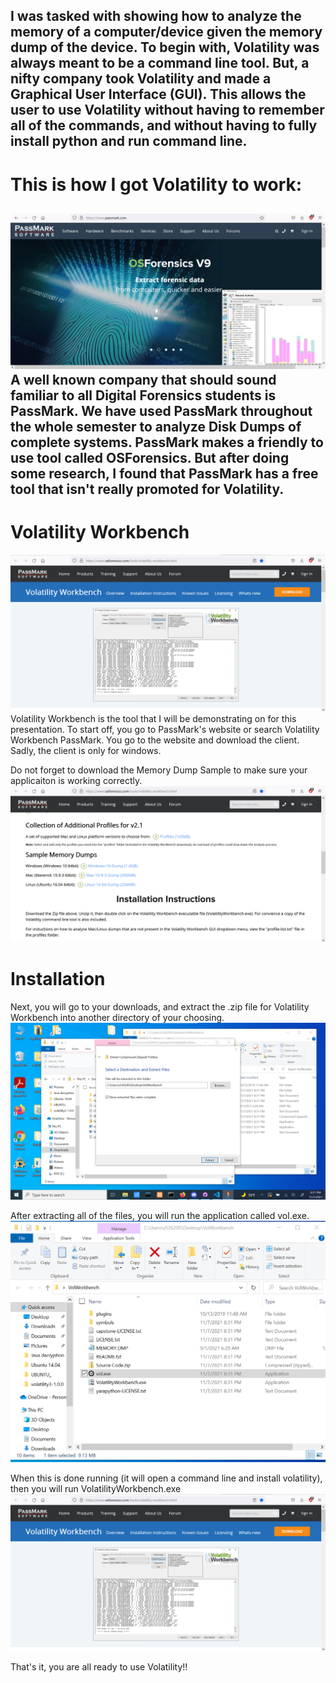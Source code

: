 I was tasked with showing how to analyze the memory of a computer/device given the memory dump of the device.
To begin with, Volatility was always meant to be a command line tool. But, a nifty company took Volatility and made a Graphical User Interface (GUI). This allows the user to use Volatility without having to remember all of the commands, and without having to fully install python and run command line.
---
# This is how I got Volatility to work:
![PassMark](Memimages/PassMark.png)
A well known company that should sound familiar to all Digital Forensics students is PassMark. We have used PassMark throughout the whole semester to analyze Disk Dumps of complete systems. PassMark makes a friendly to use tool called OSForensics. But after doing some research, I found that PassMark has a free tool that isn't really promoted for Volatility.
---
# Volatility Workbench
![Volatility Workbench](MemImages/Workbench.png)
Volatility Workbench is the tool that I will be demonstrating on for this presentation. To start off, you go to PassMark's website or search Volatility Workbench PassMark. You go to the website and download the client. Sadly, the client is only for windows.

Do not forget to download the Memory Dump Sample to make sure your applicaiton is working correctly.
![Memory Dump Sample](MemImages/MemDumpSample.png)

# Installation
Next, you will go to your downloads, and extract the .zip file for Volatility Workbench into another directory of your choosing.
![Extraction](MemImages/Extract.png)

After extracting all of the files, you will run the application called vol.exe.
![vol.exe](MemImages/Installer.png)

When this is done running (it will open a command line and install volatility), then you will run VolatilityWorkbench.exe
![Workbench](MemImages/Workbench.png)

That's it, you are all ready to use Volatility!!